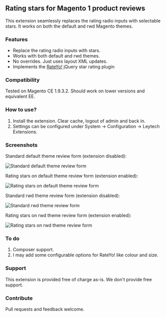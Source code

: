 ## Rating stars for Magento 1 product reviews

This extension seamlessly replaces the rating radio inputs with selectable stars. It works on both the default and rwd Magento themes.

### Features

- Replace the rating radio inputs with stars.
- Works with both default and rwd themes.
- No overrides. Just uses layout XML updates.
- Implements the [RateYo!](http://rateyo.fundoocode.ninja/) jQuery star rating plugin

### Compatibility

Tested on Magento CE 1.9.3.2. Should work on lower versions and equivalent EE.

### How to use?

1. Install the extension. Clear cache, logout of admin and back in.
2. Settings can be configured under System -> Configuration -> Leytech Extensions.

### Screenshots

Standard default theme review form (extension disabled):

![Standard default theme review form](https://cloud.githubusercontent.com/assets/1577895/25527442/b5b1d07a-2c10-11e7-9de3-5b35af5c4e73.png "Standard default theme review form")

Rating stars on default theme review form (extension enabled):

![Rating stars on default theme review form](https://cloud.githubusercontent.com/assets/1577895/25527444/b5b24de8-2c10-11e7-93ad-0f35564775b8.png "Rating stars on default theme review form")

Standard rwd theme review form (extension disabled):

![Standard rwd theme review form](https://cloud.githubusercontent.com/assets/1577895/25527440/b5ae7862-2c10-11e7-995d-b4a6babb5606.png "Standard default theme review form")

Rating stars on rwd theme review form (extension enabled):

![Rating stars on rwd theme review form](https://cloud.githubusercontent.com/assets/1577895/25527443/b5b1ed58-2c10-11e7-8d30-c7069e06e1a1.png "Rating stars on default theme review form")

### To do

1. Composer support.
2. I may add some configurable options for RateYo! like colour and size.

### Support

This extension is provided free of charge as-is. We don't provide free support.

### Contribute

Pull requests and feedback welcome.
